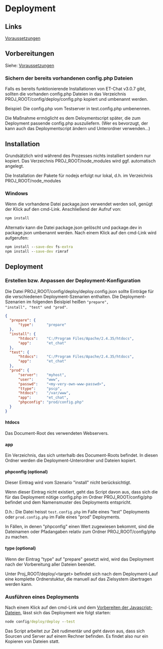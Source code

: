 # Deployment

## Links
[Voraussetzungen](requirements.de.md)

## Vorbereitungen
Siehe: [Voraussetzungen](requirements.de.md)

### Sichern der bereits vorhandenen config.php Dateien
Falls es bereits funktionierende Installationen von ET-Chat v3.0.7 gibt, sollten die vorhanden config.php Dateien in das Verzeichnis PROJ_ROOT/config/deploy/config.php kopiert und umbenannt werden.

Beispiel:
Die config.php vom Testserver in test.config.php umbenennen.

Die Maßnahme ermöglicht es dem Deloymentscript später, die zum Deployment passende config.php auszuliefern.
(Wer es bevorzugt, der kann auch das Deploymentscript ändern und Unterordner verwenden...)

## Installation
Grundsätzlich wird während des Prozesses nichts installiert sondern nur kopiert. 
Das Verzeichnis PROJ_ROOT/node_modules wird ggf. automatisch angelegt.

Die Installation der Pakete für nodejs erfolgt nur lokal, d.h. im Verzeichnis PROJ_ROOT/node_modules

### Windows
Wenn die vorhandene Datei package.json verwendet werden soll, genügt der Klick auf den cmd-Link.
Anschließend der Aufruf von:
```cmd
npm install
```

Alternativ kann die Datei package.json gelöscht und package.dev in package.json umbenannt werden.
Nach einem Klick auf den cmd-Link wird aufgerufen:
```cmd
npm install --save-dev fs-extra
npm install --save-dev rimraf
```

## Deployment

### Erstellen bzw. Anpassen der Deployment-Konfiguration
Die Datei PROJ_ROOT/config/deploy/deploy.config.json sollte Einträge für die verschiedenen Deployment-Szenarien
enthalten. Die Deployment-Szenarien im folgenden Beislpiel heißen <code>"prepare", "install", "test" und "prod"</code>.
```json
{
  "prepare": {
      "type":      "prepare"
  },
  "install": {
      "htdocs":    "C:/Program Files/Apache/2.4.35/htdocs",
      "app":       "et_chat"
  },
  "test": {
      "htdocs":    "C:/Program Files/Apache/2.4.35/htdocs",
      "app":       "et_chat"
  },
  "prod": {
      "server":    "myhost",
      "user":      "www",
      "passwd":    "<my-very-own-www-passwd>",
      "ttype":     "pscp",
      "htdocs":    "/var/www",
      "app":       "et_chat",
      "phpconfig": "prod/config.php"
  }
}
```
#### htdocs
Das Document-Root des verwendeten Webservers.

#### app
Ein Verzeichnis, das sich unterhalb des Document-Roots befindet.
In diesen Ordner werden die Deployment-Unterordner und Dateien kopiert.

#### phpconfig (optional)
Dieser Eintrag wird vom Szenario "install" nicht berücksichtigt.

Wenn dieser Eintrag nicht existiert, geht das Script davon aus, dass sich die für das Deployment nötige config.php im Ordner PROJ_ROOT/config/php befindet
und dem Namensmuster des Deployments entspricht. 

D.h.: Die Datei heisst <code>test.config.php</code> im Falle eines "test" Deployments oder <code>prod.config.php</code> im Falle eines "prod" Deployments.

In Fällen, in denen "phpconfig" einen Wert zugewiesen bekommt, sind die Dateinamen oder Pfadangaben relativ zum Ordner PROJ_ROOT/config/php zu machen.

#### type (optional)
Wenn der Eintrag "type" auf "prepare" gesetzt wird, wird das Deployment nach der Vorbereitung aller Dateien beendet.

Unter Proj_ROOT/deploy/&lt;target&gt; befindet sich nach dem Deployment-Lauf eine komplette Ordnerstuktur, die manuell auf das Zielsystem übertragen werden kann.

### Ausführen eines Deployments
Nach einem Klick auf den cmd-Link und dem [Vorbereiten der Javascript-Dateien](webpack.de.md), lässt sich das
Deployment wie folgt starten:

```cmd
node config/deploy/deploy --test
```

Das Script arbeitet zur Zeit rudimentär und geht davon aus, dass sich Sourcen und Server auf einem Rechner
befinden. Es findet also nur ein Kopieren von Dateien statt.
